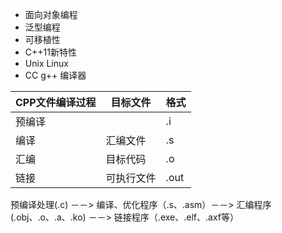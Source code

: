 
- 面向对象编程
- 泛型编程
- 可移植性
- C++11新特性
- Unix Linux
- CC g++ 编译器

| CPP文件编译过程 | 目标文件   | 格式 |
| --------------- | ---------- | ---- |
| 预编译          |            | .i   |
| 编译            | 汇编文件   | .s   |
| 汇编            | 目标代码   | .o   |
| 链接            | 可执行文件 | .out |


预编译处理(.c) －－> 编译、优化程序（.s、.asm）－－> 汇编程序(.obj、.o、.a、.ko) －－> 链接程序（.exe、.elf、.axf等）



